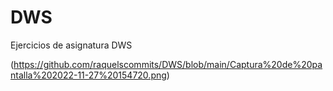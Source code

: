 # DWS
Ejercicios de asignatura DWS

(https://github.com/raquelscommits/DWS/blob/main/Captura%20de%20pantalla%202022-11-27%20154720.png)
